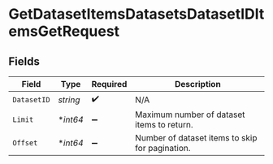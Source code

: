 # GetDatasetItemsDatasetsDatasetIDItemsGetRequest


## Fields

| Field                                           | Type                                            | Required                                        | Description                                     |
| ----------------------------------------------- | ----------------------------------------------- | ----------------------------------------------- | ----------------------------------------------- |
| `DatasetID`                                     | *string*                                        | :heavy_check_mark:                              | N/A                                             |
| `Limit`                                         | **int64*                                        | :heavy_minus_sign:                              | Maximum number of dataset items to return.      |
| `Offset`                                        | **int64*                                        | :heavy_minus_sign:                              | Number of dataset items to skip for pagination. |
